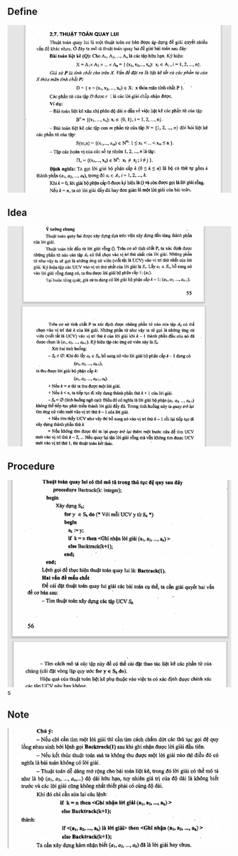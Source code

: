 ## Define
![alt text](image/dinh_nghia.png)

## Idea
![alt text](image/idea.png)

## Procedure
![alt text](image/procedure.png)s

## Note
![alt text](image/note.png)